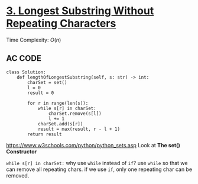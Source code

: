 # [3. Longest Substring Without Repeating Characters](https://leetcode.com/problems/longest-substring-without-repeating-characters/)


Time Complexity: $O(n)$


## AC CODE

```
class Solution:
    def lengthOfLongestSubstring(self, s: str) -> int:
        charSet = set()
        l = 0
        result = 0

        for r in range(len(s)):
            while s[r] in charSet:
                charSet.remove(s[l])
                l += 1
            charSet.add(s[r])
            result = max(result, r - l + 1)
        return result
```


https://www.w3schools.com/python/python_sets.asp
Look at **The set() Constructor**



`while s[r] in charSet:`  why use `while` instead of `if`?
use `while` so that we can remove all repeating chars.
if we use `if`, only one repeating char can be removed.
